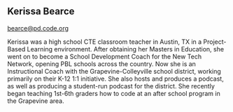 ## Kerissa Bearce

[bearce@pd.code.org](mailto:bearce@pd.code.org)

Kerissa was a high school CTE classroom teacher in Austin, TX in a Project-Based Learning environment. After obtaining her Masters in Education, she went on to become a School Development Coach for the New Tech Network, opening PBL schools across the country. Now she is an Instructional Coach with the Grapevine-Colleyville school district, working primarily on their K-12 1:1 initiative. She also hosts and produces a podcast, as well as producing a student-run podcast for the district. She recently began teaching 1st-6th graders how to code at an after school program in the Grapevine area.
